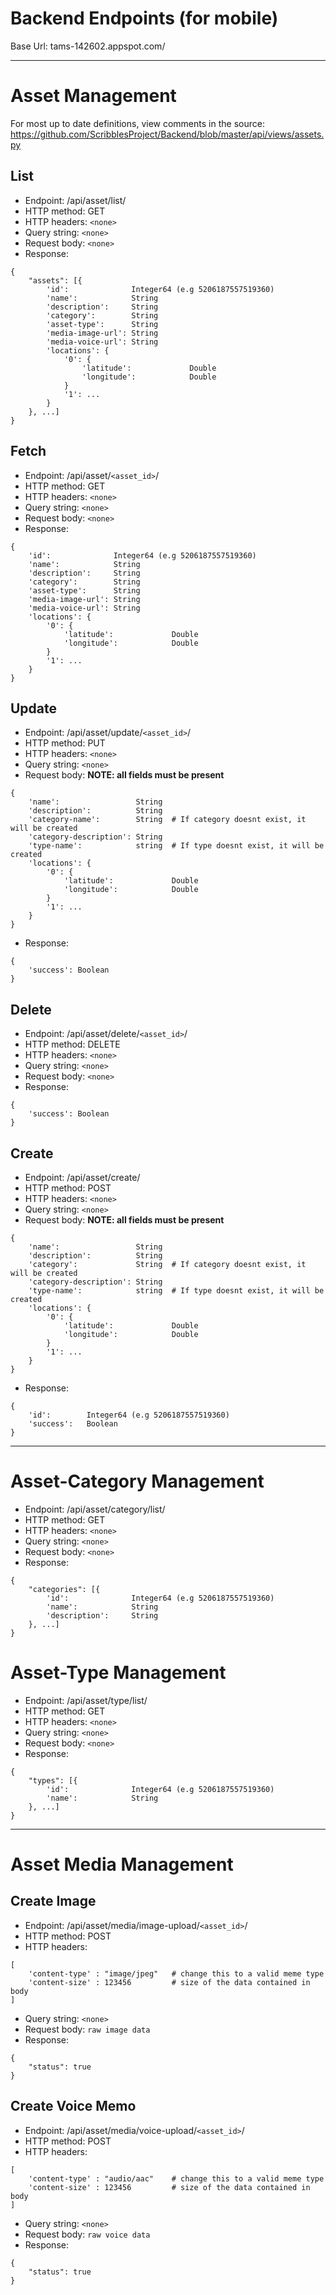 # Backend Endpoints (for mobile)

Base Url: tams-142602.appspot.com/

---

# Asset Management

For most up to date definitions, view comments in the source: https://github.com/ScribblesProject/Backend/blob/master/api/views/assets.py

## List

- Endpoint:       /api/asset/list/
- HTTP method:    GET
- HTTP headers:   `<none>`
- Query string:   `<none>`
- Request body:   `<none>`
- Response:

```
{
    "assets": [{
        'id':              Integer64 (e.g 5206187557519360)
        'name':            String
        'description':     String
        'category':        String
        'asset-type':      String
        'media-image-url': String
        'media-voice-url': String
        'locations': {
            '0': {
                'latitude':             Double
                'longitude':            Double
            }
            '1': ...
        }
    }, ...]
}
```

## Fetch

- Endpoint:       /api/asset/`<asset_id>`/
- HTTP method:    GET
- HTTP headers:   `<none>`
- Query string:   `<none>`
- Request body:   `<none>`
- Response:

```
{
    'id':              Integer64 (e.g 5206187557519360)
    'name':            String
    'description':     String
    'category':        String
    'asset-type':      String
    'media-image-url': String
    'media-voice-url': String
    'locations': {
        '0': {
            'latitude':             Double
            'longitude':            Double
        }
        '1': ...
    }
}
```

## Update

- Endpoint:       /api/asset/update/`<asset_id>`/
- HTTP method:    PUT
- HTTP headers:   `<none>`
- Query string:   `<none>`
- Request body: **NOTE: all fields must be present**

```
{
    'name':                 String
    'description':          String
    'category-name':        String  # If category doesnt exist, it will be created
    'category-description': String
    'type-name':            string  # If type doesnt exist, it will be created
    'locations': {
        '0': {
            'latitude':             Double
            'longitude':            Double
        }
        '1': ...
    }
}
```

- Response:

```
{
    'success': Boolean
}
```

## Delete

- Endpoint:       /api/asset/delete/`<asset_id>`/
- HTTP method:    DELETE
- HTTP headers:   `<none>`
- Query string:   `<none>`
- Request body:   `<none>`
- Response:

```
{
    'success': Boolean
}
```

## Create

- Endpoint:       /api/asset/create/
- HTTP method:    POST
- HTTP headers:   `<none>`
- Query string:   `<none>`
- Request body: **NOTE: all fields must be present**

```
{
    'name':                 String
    'description':          String
    'category':             String  # If category doesnt exist, it will be created
    'category-description': String
    'type-name':            string  # If type doesnt exist, it will be created
    'locations': {
        '0': {
            'latitude':             Double
            'longitude':            Double
        }
        '1': ...
    }
}
```

- Response:

```
{
    'id':        Integer64 (e.g 5206187557519360)
    'success':   Boolean
}
```

---

# Asset-Category Management

- Endpoint:       /api/asset/category/list/
- HTTP method:    GET
- HTTP headers:   `<none>`
- Query string:   `<none>`
- Request body:   `<none>`
- Response:

```
{
    "categories": [{
        'id':              Integer64 (e.g 5206187557519360)
        'name':            String
        'description':     String
    }, ...]
}
```

# Asset-Type Management

- Endpoint:       /api/asset/type/list/
- HTTP method:    GET
- HTTP headers:   `<none>`
- Query string:   `<none>`
- Request body:   `<none>`
- Response:

```
{
    "types": [{
        'id':              Integer64 (e.g 5206187557519360)
        'name':            String
    }, ...]
}
```

---

# Asset Media Management

## Create Image

- Endpoint:       /api/asset/media/image-upload/`<asset_id>`/
- HTTP method:    POST
- HTTP headers:   

```
[
    'content-type' : "image/jpeg"   # change this to a valid meme type 
    'content-size' : 123456         # size of the data contained in body
]
```

- Query string:   `<none>`
- Request body:   `raw image data`
- Response:

```
{
    "status": true
}
```

## Create Voice Memo

- Endpoint:       /api/asset/media/voice-upload/`<asset_id>`/
- HTTP method:    POST
- HTTP headers:   

```
[
    'content-type' : "audio/aac"    # change this to a valid meme type 
    'content-size' : 123456         # size of the data contained in body
]
```

- Query string:   `<none>`
- Request body:   `raw voice data`
- Response:

```
{
    "status": true
}
```
